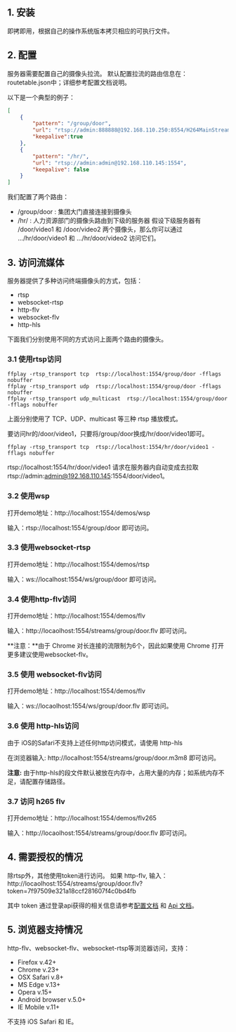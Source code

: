 ## 1. 安装
即拷即用，根据自己的操作系统版本拷贝相应的可执行文件。

## 2. 配置
服务器需要配置自己的摄像头拉流。
默认配置拉流的路由信息在：routetable.json中；详细参考配置文档说明。

以下是一个典型的例子：
``` json
[
	{
        "pattern": "/group/door",
        "url": "rtsp://admin:888888@192.168.110.250:8554/H264MainStream",
        "keepalive":true
    },
    {
        "pattern": "/hr/",
        "url": "rtsp://admin:admin@192.168.110.145:1554",
		"keepalive": false
	}
]
```

我们配置了两个路由：
+ /group/door : 集团大门直接连接到摄像头
+ /hr/ : 人力资源部门的摄像头路由到下级的服务器
    假设下级服务器有 /door/video1 和 /door/video2 两个摄像头，那么你可以通过 .../hr/door/video1 和 .../hr/door/video2 访问它们。

## 3. 访问流媒体
服务器提供了多种访问终端摄像头的方式，包括：
+ rtsp
+ websocket-rtsp
+ http-flv
+ websocket-flv
+ http-hls

下面我们分别使用不同的方式访问上面两个路由的摄像头。

### 3.1 使用rtsp访问
```
ffplay -rtsp_transport tcp  rtsp://localhost:1554/group/door -fflags nobuffer
ffplay -rtsp_transport udp  rtsp://localhost:1554/group/door -fflags nobuffer
ffplay -rtsp_transport udp_multicast  rtsp://localhost:1554/group/door -fflags nobuffer
```
上面分别使用了 TCP、UDP、multicast 等三种 rtsp 播放模式。

要访问hr的/door/video1，只要将/group/door换成/hr/door/video1即可。

```
ffplay -rtsp_transport tcp  rtsp://localhost:1554/hr/door/video1 -fflags nobuffer
```

rtsp://localhost:1554/hr/door/video1 请求在服务器内自动变成去拉取rtsp://admin:admin@192.168.110.145:1554/door/video1。

### 3.2 使用wsp
打开demo地址：http://localhost:1554/demos/wsp

输入：rtsp://localhost:1554/group/door 即可访问。

### 3.3 使用websocket-rtsp
打开demo地址：http://localhost:1554/demos/rtsp

输入：ws://localhost:1554/ws/group/door 即可访问。

### 3.4 使用http-flv访问
打开demo地址：http://localhost:1554/demos/flv

输入：http://locaolhost:1554/streams/group/door.flv 即可访问。

**注意：**由于 Chrome 对长连接的流限制为6个，因此如果使用 Chrome 打开更多建议使用websocket-flv。

### 3.5 使用 websocket-flv访问
打开demo地址：http://localhost:1554/demos/flv

输入：ws://locaolhost:1554/ws/group/door.flv 即可访问。

### 3.6 使用 http-hls访问
由于 iOS的Safari不支持上述任何http访问模式，请使用 http-hls

在浏览器输入: http://localhost:1554/streams/group/door.m3m8 即可访问。

**注意:** 由于http-hls的段文件默认被放在内存中，占用大量的内存；如系统内存不足，请配置存储路径。

### 3.7 访问 h265 flv
打开demo地址：http://localhost:1554/demos/flv265

输入：http://locaolhost:1554/streams/group/door.flv 即可访问。

## 4. 需要授权的情况
除rtsp外，其他使用token进行访问。
如果 http-flv,
输入：http://locaolhost:1554/streams/group/door.flv?token=7f97509e321a18ccf281607f4c0bd4fb

其中 token 通过登录api获得的相关信息请参考[配置文档](config.md) 和 [Api 文档](apis.md)。

## 5. 浏览器支持情况
http-flv、websocket-flv、websocket-rtsp等浏览器访问，支持：
+ Firefox v.42+
+ Chrome v.23+
+ OSX Safari v.8+
+ MS Edge v.13+
+ Opera v.15+
+ Android browser v.5.0+
+ IE Mobile v.11+

不支持 iOS Safari 和 IE。